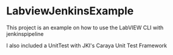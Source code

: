 # LabviewJenkinsExample

This project is an example on how to use the LabVIEW CLI with jenkinspipeline

I also included a UnitTest with JKI's Caraya Unit Test Framework
